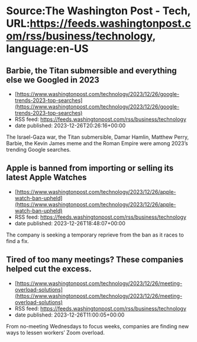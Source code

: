 # Source:The Washington Post - Tech, URL:https://feeds.washingtonpost.com/rss/business/technology, language:en-US

## Barbie, the Titan submersible and everything else we Googled in 2023
 - [https://www.washingtonpost.com/technology/2023/12/26/google-trends-2023-top-searches](https://www.washingtonpost.com/technology/2023/12/26/google-trends-2023-top-searches)
 - RSS feed: https://feeds.washingtonpost.com/rss/business/technology
 - date published: 2023-12-26T20:26:16+00:00

The Israel-Gaza war, the Titan submersible, Damar Hamlin, Matthew Perry, Barbie, the Kevin James meme and the Roman Empire were among 2023’s trending Google searches.

## Apple is banned from importing or selling its latest Apple Watches
 - [https://www.washingtonpost.com/technology/2023/12/26/apple-watch-ban-upheld](https://www.washingtonpost.com/technology/2023/12/26/apple-watch-ban-upheld)
 - RSS feed: https://feeds.washingtonpost.com/rss/business/technology
 - date published: 2023-12-26T18:48:07+00:00

The company is seeking a temporary reprieve from the ban as it races to find a fix.

## Tired of too many meetings? These companies helped cut the excess.
 - [https://www.washingtonpost.com/technology/2023/12/26/meeting-overload-solutions](https://www.washingtonpost.com/technology/2023/12/26/meeting-overload-solutions)
 - RSS feed: https://feeds.washingtonpost.com/rss/business/technology
 - date published: 2023-12-26T11:00:05+00:00

From no-meeting Wednesdays to focus weeks, companies are finding new ways to lessen workers’ Zoom overload.

